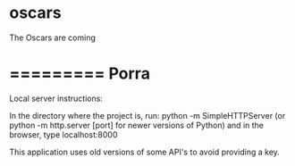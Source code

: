 
# oscars
The Oscars are coming

=========
Porra
=========

Local server instructions:

In the directory where the project is, run:
python -m SimpleHTTPServer
(or python -m http.server [port] for newer versions of Python)
and in the browser, type localhost:8000


This application uses old versions of some API's to avoid providing a key.
